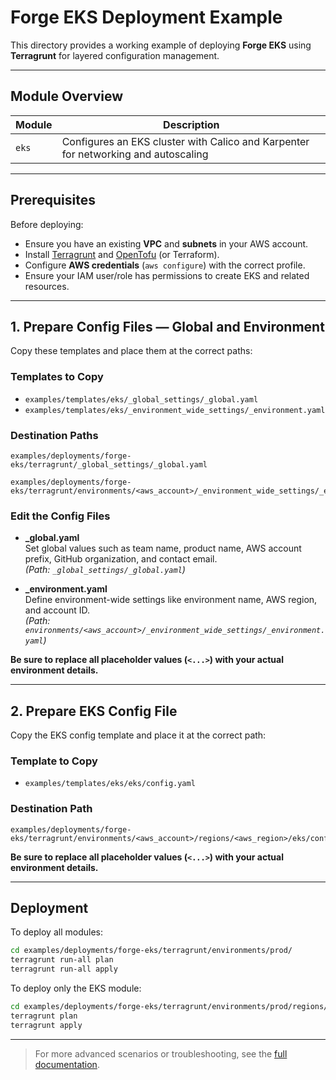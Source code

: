 # Forge EKS Deployment Example

This directory provides a working example of deploying **Forge EKS** using **Terragrunt** for layered configuration management.

---

## Module Overview

| Module | Description                                                        |
|--------|--------------------------------------------------------------------|
| `eks`  | Configures an EKS cluster with Calico and Karpenter for networking and autoscaling |

---

## Prerequisites

Before deploying:

- Ensure you have an existing **VPC** and **subnets** in your AWS account.
- Install [Terragrunt](https://terragrunt.gruntwork.io/) and [OpenTofu](https://opentofu.org/) (or Terraform).
- Configure **AWS credentials** (`aws configure`) with the correct profile.
- Ensure your IAM user/role has permissions to create EKS and related resources.

---

## 1. Prepare Config Files — Global and Environment

Copy these templates and place them at the correct paths:

### Templates to Copy

- `examples/templates/eks/_global_settings/_global.yaml`
- `examples/templates/eks/_environment_wide_settings/_environment.yaml`

### Destination Paths

```
examples/deployments/forge-eks/terragrunt/_global_settings/_global.yaml

examples/deployments/forge-eks/terragrunt/environments/<aws_account>/_environment_wide_settings/_environment.yaml
```

### Edit the Config Files

- **_global.yaml**  
  Set global values such as team name, product name, AWS account prefix, GitHub organization, and contact email.  
  *(Path: `_global_settings/_global.yaml`)*

- **_environment.yaml**  
  Define environment-wide settings like environment name, AWS region, and account ID.  
  *(Path: `environments/<aws_account>/_environment_wide_settings/_environment.yaml`)*

**Be sure to replace all placeholder values (`<...>`) with your actual environment details.**

---

## 2. Prepare EKS Config File

Copy the EKS config template and place it at the correct path:

### Template to Copy

- `examples/templates/eks/eks/config.yaml`

### Destination Path

```
examples/deployments/forge-eks/terragrunt/environments/<aws_account>/regions/<aws_region>/eks/config.yaml
```

**Be sure to replace all placeholder values (`<...>`) with your actual environment details.**

---

## Deployment

To deploy all modules:

```sh
cd examples/deployments/forge-eks/terragrunt/environments/prod/
terragrunt run-all plan
terragrunt run-all apply
```

To deploy only the EKS module:

```sh
cd examples/deployments/forge-eks/terragrunt/environments/prod/regions/<aws_region>/eks/
terragrunt plan
terragrunt apply
```

---

> For more advanced scenarios or troubleshooting, see the [full documentation](../index.md).
